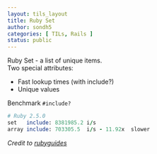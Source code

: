```yaml
---
layout: tils_layout
title: Ruby Set
author: sondh5
categories: [ TILs, Rails ]
status: public
---
```


Ruby Set - a list of unique items.  
Two special attributes:
- Fast lookup times (with include?)
- Unique values

Benchmark `#include?`

```ruby
# Ruby 2.5.0
set   include: 8381985.2 i/s
array include: 703305.5  i/s - 11.92x  slower
```

*Credit to [rubyguides](https://www.rubyguides.com/2018/08/ruby-set-class/)*
